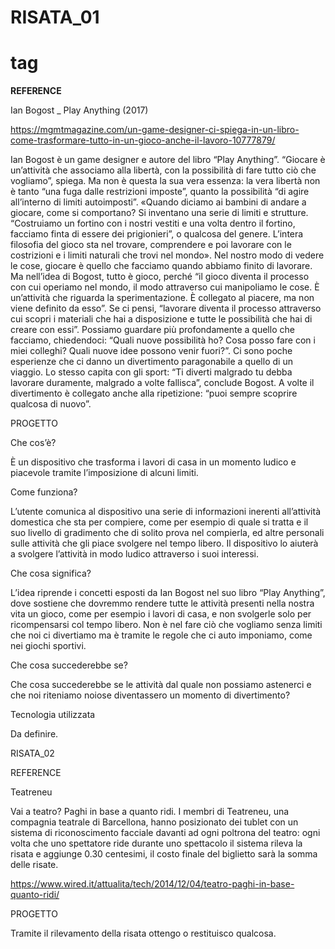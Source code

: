# RISATA_01 <h1> tag 

**REFERENCE**

Ian Bogost _ Play Anything (2017)

https://mgmtmagazine.com/un-game-designer-ci-spiega-in-un-libro-come-trasformare-tutto-in-un-gioco-anche-il-lavoro-10777879/

Ian Bogost è un game designer e autore del libro “Play Anything”.
“Giocare è un’attività che associamo alla libertà, con la possibilità di fare tutto ciò che vogliamo”, spiega. Ma non è questa la sua vera essenza: la vera libertà non è tanto “una fuga dalle restrizioni imposte”, quanto la possibilità “di agire all’interno di limiti autoimposti”.
«Quando diciamo ai bambini di andare a giocare, come si comportano? Si inventano una serie di limiti e strutture. “Costruiamo un fortino con i nostri vestiti e una volta dentro il fortino, facciamo finta di essere dei prigionieri”, o qualcosa del genere. L’intera filosofia del gioco sta nel trovare, comprendere e poi lavorare con le costrizioni e i limiti naturali che trovi nel mondo».
Nel nostro modo di vedere le cose, giocare è quello che facciamo quando abbiamo finito di lavorare.
Ma nell’idea di Bogost, tutto è gioco, perché “il gioco diventa il processo con cui operiamo nel mondo, il modo attraverso cui manipoliamo le cose. È un’attività che riguarda la sperimentazione. È collegato al piacere, ma non viene definito da esso”.
Se ci pensi, “lavorare diventa il processo attraverso cui scopri i materiali che hai a disposizione e tutte le possibilità che hai di creare con essi”.
Possiamo guardare più profondamente a quello che facciamo, chiedendoci: “Quali nuove possibilità ho? Cosa posso fare con i miei colleghi? Quali nuove idee possono venir fuori?”.
Ci sono poche esperienze che ci danno un divertimento paragonabile a quello di un viaggio. Lo stesso capita con gli sport: “Ti diverti malgrado tu debba lavorare duramente, malgrado a volte fallisca”, conclude Bogost.
A volte il divertimento è collegato anche alla ripetizione: “puoi sempre scoprire qualcosa di nuovo”.


PROGETTO

Che cos’è?

È un dispositivo che trasforma i lavori di casa in un momento ludico e piacevole tramite l’imposizione di alcuni limiti.

Come funziona?

L’utente comunica al dispositivo una serie di informazioni inerenti all’attività domestica che sta per compiere, come per esempio di quale si tratta e il suo livello di gradimento che di solito prova nel compierla, ed altre personali sulle attività che gli piace svolgere nel tempo libero.
Il dispositivo lo aiuterà a svolgere l’attività in modo ludico attraverso i suoi interessi.

Che cosa significa?

L’idea riprende i concetti esposti da Ian Bogost nel suo libro “Play Anything”, dove sostiene che dovremmo rendere tutte le attività presenti nella nostra vita un gioco, come per esempio i lavori di casa, e non svolgerle solo per ricompensarsi col tempo libero.
Non è nel fare ciò che vogliamo senza limiti che noi ci divertiamo ma è tramite le regole che ci auto imponiamo, come nei giochi sportivi.

Che cosa succederebbe se?

Che cosa succederebbe se le attività dal quale non possiamo astenerci e che noi riteniamo noiose diventassero un momento di divertimento?

Tecnologia utilizzata

Da definire.


RISATA_02

REFERENCE

Teatreneu

Vai a teatro? Paghi in base a quanto ridi. I membri di Teatreneu, una compagnia teatrale di Barcellona, hanno posizionato dei tublet con un sistema di riconoscimento facciale davanti ad ogni poltrona del teatro: ogni volta che uno spettatore ride durante uno spettacolo il sistema rileva la risata e aggiunge 0.30 centesimi, il costo finale del biglietto sarà la somma delle risate.

https://www.wired.it/attualita/tech/2014/12/04/teatro-paghi-in-base-quanto-ridi/


PROGETTO

Tramite il rilevamento della risata ottengo o restituisco qualcosa.
